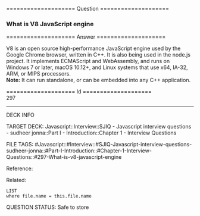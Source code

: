 ==================== Question ====================  

### What is V8 JavaScript engine  

==================== Answer ====================  

V8 is an open source high-performance JavaScript engine used by the Google
Chrome browser, written in C++. It is also being used in the node.js project. It
implements ECMAScript and WebAssembly, and runs on Windows 7 or later, macOS
10.12+, and Linux systems that use x64, IA-32, ARM, or MIPS processors.  
**Note:** It can run standalone, or can be embedded into any C++ application.

==================== Id ====================  
297

---

DECK INFO

TARGET DECK: Javascript::Interview::SJIQ - Javascript interview questions - sudheer jonna::Part I - Introduction::Chapter 1 - Interview Questions

FILE TAGS: #Javascript::#Interview::#SJIQ-Javascript-interview-questions-sudheer-jonna::#Part-I-Introduction::#Chapter-1-Interview-Questions::#297-What-is-v8-javascript-engine

Reference:

Related:

```dataview
LIST
where file.name = this.file.name
```

QUESTION STATUS: Safe to store
